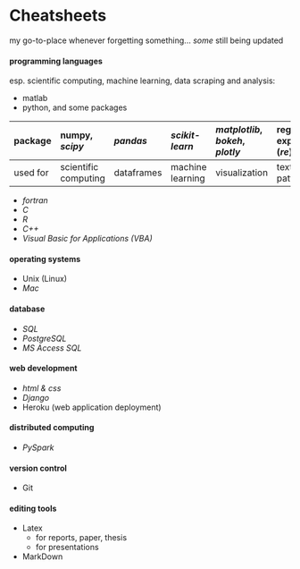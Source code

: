 # Cheatsheets
my go-to-place whenever forgetting something... _some_ still being updated

#### programming languages
esp. scientific computing, machine learning, data scraping and analysis:
- matlab
- python, and some packages  

| package  | numpy, _scipy_       | _pandas_   | _scikit-learn_   | _matplotlib_, _bokeh_, _plotly_ | regular expression (_re_) | _urllib_, _bs4.beautifulSoup_ |
|----------|:---------------------|:-----------|:-----------------|:--------------------------------|:---------------------------|:------------------------------|
| used for | scientific computing | dataframes | machine learning | visualization                   | texts, patterns           | web scraping                  |

- _fortran_
- _C_
- _R_
- _C++_
- _Visual Basic for Applications (VBA)_

#### operating systems
  - Unix (Linux)
  - _Mac_

#### database
  - _SQL_
  - _PostgreSQL_ 
  - _MS Access SQL_

#### web development
  - _html & css_
  - _Django_
  - Heroku (web application deployment)

#### distributed computing
  - _PySpark_

#### version control
  - Git

#### editing tools
  - Latex
    * for reports, paper, thesis
    * for presentations
  - MarkDown
